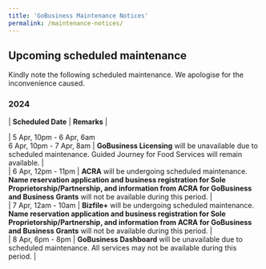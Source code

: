 ```yaml
---
title: 'GoBusiness Maintenance Notices'
permalink: /maintenance-notices/
---
```


## Upcoming scheduled maintenance

Kindly note the following scheduled maintenance. We apologise for the inconvenience caused.

### 2024 

| **Scheduled Date** | **Remarks** |  
    
                                                  
| 5 Apr, 10pm - 6 Apr, 6am<br>6 Apr, 10pm - 7 Apr, 8am | **GoBusiness Licensing** will be unavailable due to scheduled maintenance. Guided Journey for Food Services will remain available. |         
| 6 Apr, 12pm - 11pm | **ACRA** will be undergoing scheduled maintenance. **Name reservation application and business registration for Sole Proprietorship/Partnership, and information from ACRA for GoBusiness and Business Grants** will not be available during this period. |  
| 7 Apr, 12am - 10am | **Bizfile+** will be undergoing scheduled maintenance. **Name reservation application and business registration for Sole Proprietorship/Partnership, and information from ACRA for GoBusiness and Business Grants** will not be available during this period. |        
| 8 Apr, 6pm - 8pm | **GoBusiness Dashboard** will be unavailable due to scheduled maintenance. All services may not be available during this period. |    






<script src="/jquery/jquery.min.js"></script>
<script src="/jquery/resize-tables.js"></script>
